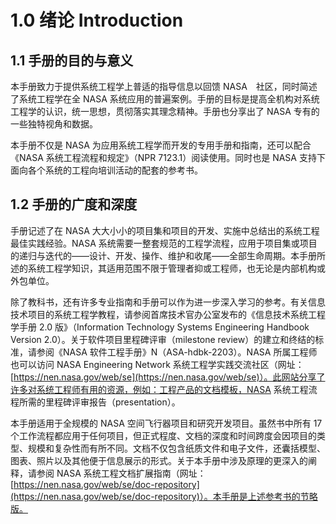 # 1.0 绪论 Introduction

## 1.1 手册的目的与意义

本手册致力于提供系统工程学上普适的指导信息以回馈 NASA　社区，同时简述了系统工程学在全 NASA 系统应用的普遍案例。手册的目标是提高全机构对系统工程学的认识，统一思想，贯彻落实其理念精神。手册也分享出了 NASA 专有的一些独特视角和数据。

本手册不仅是 NASA 为应用系统工程学而开发的专用手册和指南，还可以配合 《NASA 系统工程流程和规定》（NPR 7123.1）阅读使用。同时也是 NASA 支持下面向各个系统的工程向培训活动的配套的参考书。

## 1.2 手册的广度和深度

手册记述了在 NASA 大大小小的项目集和项目的开发、实施中总结出的系统工程最佳实践经验。NASA 系统需要一整套规范的工程学流程，应用于项目集或项目的递归与迭代的——设计、开发、操作、维护和收尾——全部生命周期。本手册所述的系统工程学知识，其适用范围不限于管理者抑或工程师，也无论是内部机构或外包单位。

除了教科书，还有许多专业指南和手册可以作为进一步深入学习的参考。有关信息技术项目的系统工程学教程，请参阅首席技术官办公室发布的《信息技术系统工程学手册 2.0 版》（Information Technology Systems Engineering Handbook Version 2.0）。关于软件项目里程碑评审（milestone review）的建立和终结的标准，请参阅《NASA 软件工程手册》N（ASA-hdbk-2203）。NASA 所属工程师也可以访问 NASA Engineering Network 系统工程学实践交流社区（网址：[https://nen.nasa.gov/web/se](https://nen.nasa.gov/web/se)）。此网站分享了许多对系统工程师有用的资源，例如：工程产品的文档模板，NASA 系统工程流程所需的里程碑评审报告（presentation）。

本手册适用于全规模的 NASA 空间飞行器项目和研究开发项目。虽然书中所有 17 个工作流程都应用于任何项目，但正式程度、文档的深度和时间跨度会因项目的类型、规模和复杂性而有所不同。文档不仅包含纸质文件和电子文件，还囊括模型、图表、照片以及其他便于信息展示的形式。关于本手册中涉及原理的更深入的阐释，请参阅 NASA 系统工程文档扩展指南（网址：[https://nen.nasa.gov/web/se/doc-repository](https://nen.nasa.gov/web/se/doc-repository)）。本手册是上述参考书的节略版。
